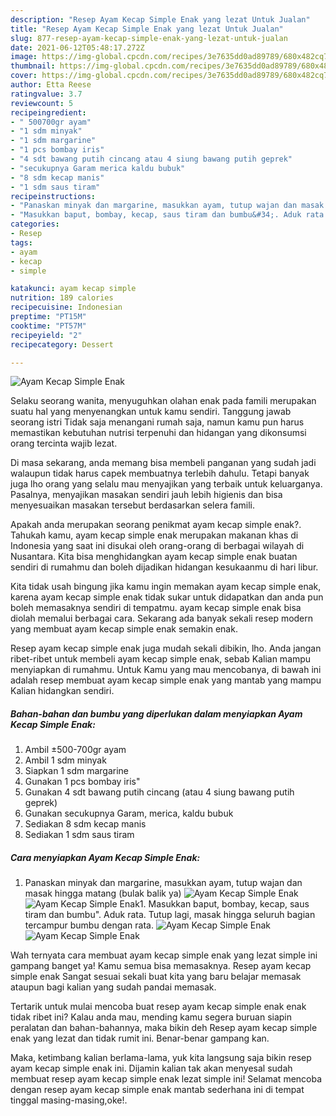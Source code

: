 ```yaml
---
description: "Resep Ayam Kecap Simple Enak yang lezat Untuk Jualan"
title: "Resep Ayam Kecap Simple Enak yang lezat Untuk Jualan"
slug: 877-resep-ayam-kecap-simple-enak-yang-lezat-untuk-jualan
date: 2021-06-12T05:48:17.272Z
image: https://img-global.cpcdn.com/recipes/3e7635dd0ad89789/680x482cq70/ayam-kecap-simple-enak-foto-resep-utama.jpg
thumbnail: https://img-global.cpcdn.com/recipes/3e7635dd0ad89789/680x482cq70/ayam-kecap-simple-enak-foto-resep-utama.jpg
cover: https://img-global.cpcdn.com/recipes/3e7635dd0ad89789/680x482cq70/ayam-kecap-simple-enak-foto-resep-utama.jpg
author: Etta Reese
ratingvalue: 3.7
reviewcount: 5
recipeingredient:
- " 500700gr ayam"
- "1 sdm minyak"
- "1 sdm margarine"
- "1 pcs bombay iris"
- "4 sdt bawang putih cincang atau 4 siung bawang putih geprek"
- "secukupnya Garam merica kaldu bubuk"
- "8 sdm kecap manis"
- "1 sdm saus tiram"
recipeinstructions:
- "Panaskan minyak dan margarine, masukkan ayam, tutup wajan dan masak hingga matang (bulak balik ya)"
- "Masukkan baput, bombay, kecap, saus tiram dan bumbu&#34;. Aduk rata. Tutup lagi, masak hingga seluruh bagian tercampur bumbu dengan rata."
categories:
- Resep
tags:
- ayam
- kecap
- simple

katakunci: ayam kecap simple 
nutrition: 189 calories
recipecuisine: Indonesian
preptime: "PT15M"
cooktime: "PT57M"
recipeyield: "2"
recipecategory: Dessert

---
```



![Ayam Kecap Simple Enak](https://img-global.cpcdn.com/recipes/3e7635dd0ad89789/680x482cq70/ayam-kecap-simple-enak-foto-resep-utama.jpg)

Selaku seorang wanita, menyuguhkan olahan enak pada famili merupakan suatu hal yang menyenangkan untuk kamu sendiri. Tanggung jawab seorang istri Tidak saja menangani rumah saja, namun kamu pun harus memastikan kebutuhan nutrisi terpenuhi dan hidangan yang dikonsumsi orang tercinta wajib lezat.

Di masa  sekarang, anda memang bisa membeli panganan yang sudah jadi walaupun tidak harus capek membuatnya terlebih dahulu. Tetapi banyak juga lho orang yang selalu mau menyajikan yang terbaik untuk keluarganya. Pasalnya, menyajikan masakan sendiri jauh lebih higienis dan bisa menyesuaikan masakan tersebut berdasarkan selera famili. 



Apakah anda merupakan seorang penikmat ayam kecap simple enak?. Tahukah kamu, ayam kecap simple enak merupakan makanan khas di Indonesia yang saat ini disukai oleh orang-orang di berbagai wilayah di Nusantara. Kita bisa menghidangkan ayam kecap simple enak buatan sendiri di rumahmu dan boleh dijadikan hidangan kesukaanmu di hari libur.

Kita tidak usah bingung jika kamu ingin memakan ayam kecap simple enak, karena ayam kecap simple enak tidak sukar untuk didapatkan dan anda pun boleh memasaknya sendiri di tempatmu. ayam kecap simple enak bisa diolah memalui berbagai cara. Sekarang ada banyak sekali resep modern yang membuat ayam kecap simple enak semakin enak.

Resep ayam kecap simple enak juga mudah sekali dibikin, lho. Anda jangan ribet-ribet untuk membeli ayam kecap simple enak, sebab Kalian mampu menyiapkan di rumahmu. Untuk Kamu yang mau mencobanya, di bawah ini adalah resep membuat ayam kecap simple enak yang mantab yang mampu Kalian hidangkan sendiri.

<!--inarticleads1-->

##### Bahan-bahan dan bumbu yang diperlukan dalam menyiapkan Ayam Kecap Simple Enak:

1. Ambil  ±500-700gr ayam
1. Ambil 1 sdm minyak
1. Siapkan 1 sdm margarine
1. Gunakan 1 pcs bombay iris&#34;
1. Gunakan 4 sdt bawang putih cincang (atau 4 siung bawang putih geprek)
1. Gunakan secukupnya Garam, merica, kaldu bubuk
1. Sediakan 8 sdm kecap manis
1. Sediakan 1 sdm saus tiram




<!--inarticleads2-->

##### Cara menyiapkan Ayam Kecap Simple Enak:

1. Panaskan minyak dan margarine, masukkan ayam, tutup wajan dan masak hingga matang (bulak balik ya)
<img src="https://img-global.cpcdn.com/steps/ff7807453cc60958/160x128cq70/ayam-kecap-simple-enak-langkah-memasak-1-foto.jpg" alt="Ayam Kecap Simple Enak"><img src="https://img-global.cpcdn.com/steps/07dccd99ad635df3/160x128cq70/ayam-kecap-simple-enak-langkah-memasak-1-foto.jpg" alt="Ayam Kecap Simple Enak">1. Masukkan baput, bombay, kecap, saus tiram dan bumbu&#34;. Aduk rata. Tutup lagi, masak hingga seluruh bagian tercampur bumbu dengan rata.
<img src="https://img-global.cpcdn.com/steps/592f14961bb1a758/160x128cq70/ayam-kecap-simple-enak-langkah-memasak-2-foto.jpg" alt="Ayam Kecap Simple Enak"><img src="https://img-global.cpcdn.com/steps/a73b9cae4a908c92/160x128cq70/ayam-kecap-simple-enak-langkah-memasak-2-foto.jpg" alt="Ayam Kecap Simple Enak">



Wah ternyata cara membuat ayam kecap simple enak yang lezat simple ini gampang banget ya! Kamu semua bisa memasaknya. Resep ayam kecap simple enak Sangat sesuai sekali buat kita yang baru belajar memasak ataupun bagi kalian yang sudah pandai memasak.

Tertarik untuk mulai mencoba buat resep ayam kecap simple enak enak tidak ribet ini? Kalau anda mau, mending kamu segera buruan siapin peralatan dan bahan-bahannya, maka bikin deh Resep ayam kecap simple enak yang lezat dan tidak rumit ini. Benar-benar gampang kan. 

Maka, ketimbang kalian berlama-lama, yuk kita langsung saja bikin resep ayam kecap simple enak ini. Dijamin kalian tak akan menyesal sudah membuat resep ayam kecap simple enak lezat simple ini! Selamat mencoba dengan resep ayam kecap simple enak mantab sederhana ini di tempat tinggal masing-masing,oke!.

